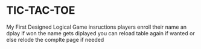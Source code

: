 # TIC-TAC-TOE
My First Designed Logical Game
insructions players enroll their name an dplay if won the name gets diplayed 
you can reload table again if wanted or else relode the complte page if needed 

